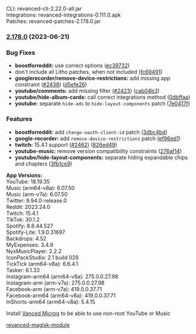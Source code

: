 CLI: revanced-cli-2.22.0-all.jar  
Integrations: revanced-integrations-0.111.0.apk  
Patches: revanced-patches-2.178.0.jar  

### [2.178.0](https://github.com/revanced/revanced-patches/compare/v2.177.0...v2.178.0) (2023-06-21)
### Bug Fixes
* **boostforreddit:** use correct options ([ec39732](https://github.com/revanced/revanced-patches/commit/ec39732a05f7c4c3360b8ba42fe50fd60952e6ac))
* don't include all Litho patches, when not included ([fc69491](https://github.com/revanced/revanced-patches/commit/fc69491dfe4b119d46dd3da27b556e55fe0cecfb))
* **googlerecorder/remove-device-restrictions:** add missing app constraint ([#2438](https://github.com/revanced/revanced-patches/issues/2438)) ([d5efe26](https://github.com/revanced/revanced-patches/commit/d5efe26f8959cde75dd3865ec3c2df4b05210e4a))
* **youtube/comments:** add missing filter ([#2423](https://github.com/revanced/revanced-patches/issues/2423)) ([cab04b3](https://github.com/revanced/revanced-patches/commit/cab04b3a56cfc5bf00b7c6fcf6f86ab75aa5d4fd))
* **youtube/hide-album-cards:** call correct integrations method ([0dbffaa](https://github.com/revanced/revanced-patches/commit/0dbffaae7d6dcb7050a9ea6e3c771839bcfdfbe1))
* **youtube:** separate `hide-ads` to `hide-layout-components` patch ([7e0417f](https://github.com/revanced/revanced-patches/commit/7e0417f6728fa7b79a9d8cbcfd3ccba484a5567d))
### Features
* **boostforreddit:** add `change-oauth-client-id` patch ([3dbc4bd](https://github.com/revanced/revanced-patches/commit/3dbc4bd49df1656893ef69c68550a2deb6a92cb7))
* **google-recorder:** add `remove-device-restrictions` patch ([ef96ed1](https://github.com/revanced/revanced-patches/commit/ef96ed124e12091dde34124eabd8be9f2bb9280c))
* **twitch:** 15.4.1 support ([#2462](https://github.com/revanced/revanced-patches/issues/2462)) ([826ed49](https://github.com/revanced/revanced-patches/commit/826ed49c7ca5a00e383b743f88f75dbfc00adb43))
* **youtube-music:** remove version compatibility constraints ([276af14](https://github.com/revanced/revanced-patches/commit/276af1415a4d354c62fe6259b6559bca1fa84f08))
* **youtube/hide-layout-components:** separate hiding expandable chips and chapters ([3fb1ce9](https://github.com/revanced/revanced-patches/commit/3fb1ce9f9af150b784e42aaf5b419bb123c08375))

  
**App Versions:**  
YouTube: 18.19.35  
Music (arm64-v8a): 6.07.50  
Music (arm-v7a): 6.07.50  
Twitter: 9.94.0-release.0  
Reddit: 2023.24.0  
Twitch: 15.4.1  
TikTok: 30.1.2  
Spotify: 8.8.44.527  
Spotify-Lite: 1.9.0.31697  
Backdrops: 4.52  
MyExpenses: 3.4.9  
NyxMusicPlayer: 2.2.2  
IconPackStudio: 2.1 build 028  
TickTick (arm64-v8a): 6.6.4.1  
Tasker: 6.1.33  
Instagram-arm64 (arm64-v8a): 275.0.0.27.98  
Instagram-arm (arm-v7a): 275.0.0.27.98  
Facebook-arm (arm-v7a): 419.0.0.37.71  
Facebook-arm64 (arm64-v8a): 419.0.0.37.71  
InShorts-arm64 (arm64-v8a): 5.4.15  

Install [Vanced Microg](https://github.com/TeamVanced/VancedMicroG/releases) to be able to use non-root YouTube or Music  

[revanced-magisk-module](https://github.com/j-hc/revanced-magisk-module)  
